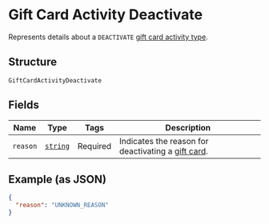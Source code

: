 
# Gift Card Activity Deactivate

Represents details about a `DEACTIVATE` [gift card activity type](../../doc/models/gift-card-activity-type.md).

## Structure

`GiftCardActivityDeactivate`

## Fields

| Name | Type | Tags | Description |
|  --- | --- | --- | --- |
| `reason` | [`string`](../../doc/models/gift-card-activity-deactivate-reason.md) | Required | Indicates the reason for deactivating a [gift card](../../doc/models/gift-card.md). |

## Example (as JSON)

```json
{
  "reason": "UNKNOWN_REASON"
}
```

